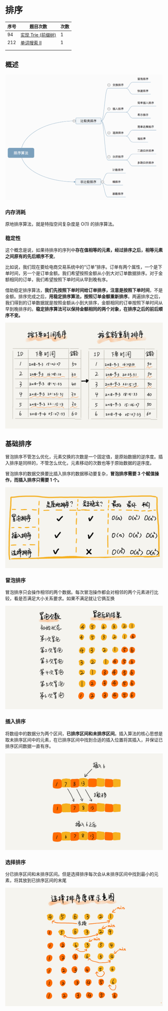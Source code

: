 # 排序

| 序号 | 题目次数                                                     | 次数 |
| ---- | ------------------------------------------------------------ | ---- |
| 94   | [实现 Trie (前缀树)](https://leetcode-cn.com/problems/implement-trie-prefix-tree/) | 1    |
| 212  | [单词搜索 II](https://leetcode-cn.com/problems/word-search-ii/) | 1    |
|      |                                                              |      |
|      |                                                              |      |



## 概述

![](../images/leetcode-01.png)



### 内存消耗

原地排序算法，就是特指空间复杂度是 O(1) 的排序算法。

### 稳定性

这个概念是说，如果待排序的序列中**存在值相等的元素，经过排序之后，相等元素之间原有的先后顺序不变**。

比如说，我们现在要给电商交易系统中的“订单”排序。订单有两个属性，一个是下单时间，另一个是订单金额。我们希望按照金额从小到大对订单数据排序。对于金额相同的订单，我们希望按照下单时间从早到晚有序。



借助稳定排序算法，**我们先按照下单时间给订单排序，注意是按照下单时间**，不是金额。排序完成之后，**用稳定排序算法，按照订单金额重新排序**。两遍排序之后，我们得到的订单数据就是按照金额从小到大排序，金额相同的订单按照下单时间从早到晚排序的。**稳定排序算法可以保持金额相同的两个对象，在排序之后的前后顺序不变。**

![](../images/leetcode-14.jpg)



## 基础排序

冒泡排序不管怎么优化，元素交换的次数是一个固定值，是原始数据的逆序度。插入排序是同样的，不管怎么优化，元素移动的次数也等于原始数据的逆序度。

冒泡排序的数据交换要比插入排序的数据移动要复杂，**冒泡排序需要 3 个赋值操作，而插入排序只需要 1 个。**

![](../images/leetcode-16.jpg)



### 冒泡排序

冒泡排序只会操作相邻的两个数据。每次冒泡操作都会对相邻的两个元素进行比较，看是否满足大小关系要求。如果不满足就让它俩互换

![](../images/leetcode-15.jpg)



### 插入排序

将数组中的数据分为两个区间，**已排序区间和未排序区间**。插入算法的核心思想是取未排序区间中的元素，在已排序区间中找到合适的插入位置将其插入，并保证已排序区间数据一直有序。

![](../images/leetcode-17.jpg)



### 选择排序

分已排序区间和未排序区间。但是选择排序每次会从未排序区间中找到最小的元素，将其放到已排序区间的末尾

![](../images/leetcode-18.jpg)


